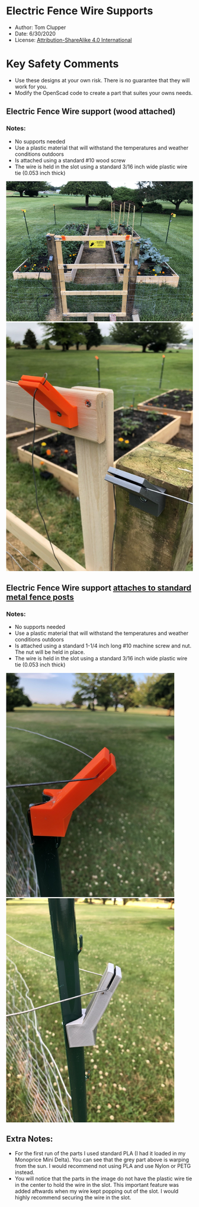 # Electric Fence Wire Supports
* Author:  Tom Clupper
* Date: 6/30/2020
* License: [Attribution-ShareAlike 4.0 International](https://creativecommons.org/licenses/by-sa/4.0)

# Key Safety Comments
* Use these designs at your own risk.  There is no guarantee that they will work for you.
* Modify the OpenScad code to create a part that suites your owns needs.


## Electric Fence Wire support (wood attached)

### Notes:
* No supports needed
* Use a plastic material that will withstand the temperatures and weather conditions outdoors
* Is attached using a standard #10 wood screw
* The wire is held in the slot using a standard 3/16 inch wide plastic wire tie (0.053 inch thick)

![Image of wire support](https://github.com/tclupper/WireSupport/blob/master/WireSupport1.jpg)
![Image of wire support](https://github.com/tclupper/WireSupport/blob/master/WireSupport2.jpg)


## Electric Fence Wire support [attaches to standard metal fence posts](https://www.homedepot.com/p/Everbilt-1-3-in-x-1-3-in-x-5-ft-14-Gauge-Powder-Coated-Steel-Fence-U-Post-901155EB/205960883) 

### Notes:
* No supports needed
* Use a plastic material that will withstand the temperatures and weather conditions outdoors
* Is attached using a standard 1-1/4 inch long #10 machine screw and nut.  The nut will be held in place.
* The wire is held in the slot using a standard 3/16 inch wide plastic wire tie (0.053 inch thick)
    
![Image of wire support](https://github.com/tclupper/WireSupport/blob/master/WireSupport3.jpg)
![Image of wire support](https://github.com/tclupper/WireSupport/blob/master/WireSupport4.jpg)


## Extra Notes:
* For the first run of the parts I used standard PLA (I had it loaded in my Monoprice Mini Delta).  You can see that the grey part above is warping from the sun.  I would recommend not using PLA and use Nylon or PETG instead.
* You will notice that the parts in the image do not have the plastic wire tie in the center to hold the wire in the slot.  This important feature was added aftwards when my wire kept popping out of the slot.  I would highly recommend securing the wire in the slot.
